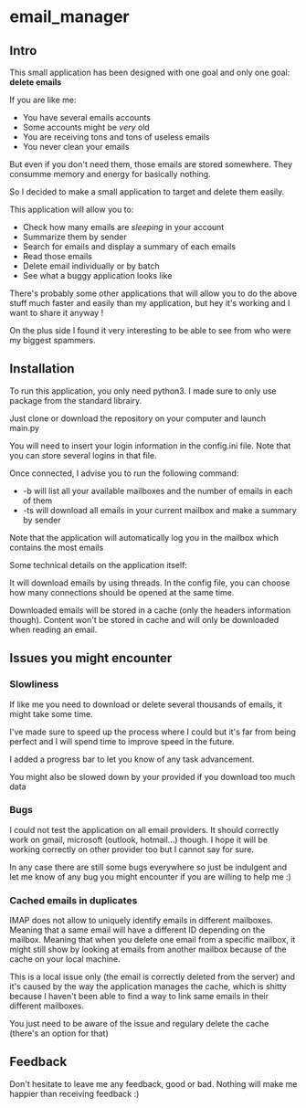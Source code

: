 # email_manager

## Intro 

This small application has been designed with one goal and only one goal:
    **delete emails**

If you are like me:
- You have several emails accounts
- Some accounts might be _very_ old
- You are receiving tons and tons of useless emails
- You never clean your emails

But even if you don't need them, those emails are stored somewhere.
They consumme memory and energy for basically nothing.

So I decided to make a small application to target and delete them easily.

This application will allow you to:
- Check how many emails are _sleeping_ in your account
- Summarize them by sender
- Search for emails and display a summary of each emails
- Read those emails
- Delete email individually or by batch
- See what a buggy application looks like

There's probably some other applications that will allow you to do the above
stuff much faster and easily than my application, but hey it's working and I
want to share it anyway !

On the plus side I found it very interesting to be able to see from who 
were my biggest spammers.


## Installation

To run this application, you only need python3. I made sure to only use
package from the standard librairy.

Just clone or download the repository on your computer and launch main.py

You will need to insert your login information in the config.ini file.
Note that you can store several logins in that file.

Once connected, I advise you to run the following command:
- -b     will list all your available mailboxes and the number of emails in each of them
- -ts    will download all emails in your current mailbox and make a summary by sender

Note that the application will automatically log you in the mailbox which contains the most emails

Some technical details on the application itself:

It will download emails by using threads. In the config file, you can
choose how many connections should be opened at the same time.

Downloaded emails will be stored in a cache (only the headers information though).
Content won't be stored in cache and will only be downloaded when reading an email.


## Issues you might encounter

### Slowliness

If like me you need to download or delete several thousands of emails, it might
take some time.

I've made sure to speed up the process where I could but it's far from being
perfect and I will spend time to improve speed in the future.

I added a progress bar to let you know of any task advancement.

You might also be slowed down by your provided if you download too much data

### Bugs

I could not test the application on all email providers.
It should correctly work on gmail, microsoft (outlook, hotmail...) though.
I hope it will be working correctly on other provider too but I cannot say for sure.

In any case there are still some bugs everywhere so just be indulgent and let me know
of any bug you might encounter if you are willing to help me :)


### Cached emails in duplicates

IMAP does not allow to uniquely identify emails in different mailboxes.
Meaning that a same email will have a different ID depending on the mailbox.
Meaning that when you delete one email from a specific mailbox, it might still
show by looking at emails from another mailbox because of the cache on your local machine.

This is a local issue only (the email is correctly deleted from the server)
and it's caused by the way the application manages the cache, which is shitty
because I haven't been able to find a way to link same emails in
their different mailboxes.

You just need to be aware of the issue and regulary delete the cache (there's
an option for that)


## Feedback
Don't hesitate to leave me any feedback, good or bad.
Nothing will make me happier than receiving feedback :)

